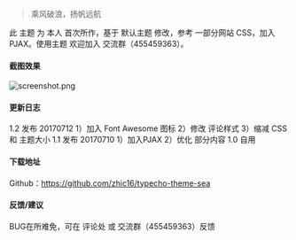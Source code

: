 > 乘风破浪，扬帆远航

此 主题 为 本人 首次所作，基于 默认主题 修改，参考 一部分网站 CSS，加入 PJAX。使用主题 欢迎加入 交流群（455459363）。

#### 截图效果
![screenshot.png](https://ooo.0o0.ooo/2017/07/12/5965e3c6c58db.png)

#### 更新日志
1.2 发布 20170712
1）加入 Font Awesome 图标
2）修改 评论样式
3）缩减 CSS 和 主题大小
1.1 发布 20170710
1）加入PJAX
2）优化 部分内容
1.0 自用

#### 下载地址
Github：https://github.com/zhic16/typecho-theme-sea

#### 反馈/建议
BUG在所难免，可在 评论处 或 交流群（455459363）反馈
